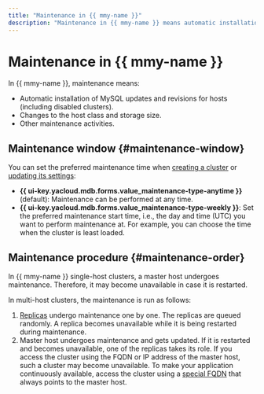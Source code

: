 ```yaml
---
title: "Maintenance in {{ mmy-name }}"
description: "Maintenance in {{ mmy-name }} means automatic installation of MySQL updates and fixes for your database hosts (including disabled clusters), changes to the host class and storage size, and other maintenance activities."
---
```


# Maintenance in {{ mmy-name }}

In {{ mmy-name }}, maintenance means:

* Automatic installation of MySQL updates and revisions for hosts (including disabled clusters).
* Changes to the host class and storage size.
* Other maintenance activities.

## Maintenance window {#maintenance-window}

You can set the preferred maintenance time when [creating a cluster](../operations/cluster-create.md) or [updating its settings](../operations/update.md):

* **{{ ui-key.yacloud.mdb.forms.value_maintenance-type-anytime }}** (default): Maintenance can be performed at any time.
* **{{ ui-key.yacloud.mdb.forms.value_maintenance-type-weekly }}**: Set the preferred maintenance start time, i.e., the day and time (UTC) you want to perform maintenance at. For example, you can choose the time when the cluster is least loaded.

## Maintenance procedure {#maintenance-order}

In {{ mmy-name }} single-host clusters, a master host undergoes maintenance. Therefore, it may become unavailable in case it is restarted.

In multi-host clusters, the maintenance is run as follows:

1. [Replicas](replication.md) undergo maintenance one by one. The replicas are queued randomly. A replica becomes unavailable while it is being restarted during maintenance.
1. Master host undergoes maintenance and gets updated. If it is restarted and becomes unavailable, one of the replicas takes its role. If you access the cluster using the FQDN or IP address of the master host, such a cluster may become unavailable. To make your application continuously available, access the cluster using a [special FQDN](../operations/connect.md#special-fqdns) that always points to the master host.
